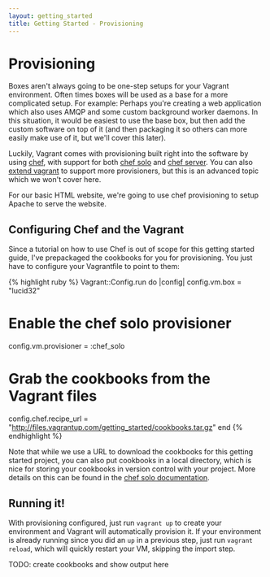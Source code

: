 ```yaml
---
layout: getting_started
title: Getting Started - Provisioning
---
```

# Provisioning

Boxes aren't always going to be one-step setups for your Vagrant environment.
Often times boxes will be used as a base for a more complicated setup. For
example: Perhaps you're creating a web application which also uses AMQP and
some custom background worker daemons. In this situation, it would be easiest
to use the base box, but then add the custom software on top of it (and then
packaging it so others can more easily make use of it, but we'll cover this
later).

Luckily, Vagrant comes with provisioning built right into the software by
using [chef](http://www.opscode.com/chef), with support for both [chef solo](http://wiki.opscode.com/display/chef/Chef+Solo)
and [chef server](http://wiki.opscode.com/display/chef/Chef+Server). You can
also [extend vagrant](/docs/provisioners/others.html) to support more provisioners, but this is an advanced topic
which we won't cover here.

For our basic HTML website, we're going to use chef provisioning to setup Apache
to serve the website.

## Configuring Chef and the Vagrant

Since a tutorial on how to use Chef is out of scope for this getting started
guide, I've prepackaged the cookbooks for you for provisioning. You just have
to configure your Vagrantfile to point to them:

{% highlight ruby %}
Vagrant::Config.run do |config|
  config.vm.box = "lucid32"

  # Enable the chef solo provisioner
  config.vm.provisioner = :chef_solo

  # Grab the cookbooks from the Vagrant files
  config.chef.recipe_url = "http://files.vagrantup.com/getting_started/cookbooks.tar.gz"
end
{% endhighlight %}

Note that while we use a URL to download the cookbooks for this getting
started project, you can also put cookbooks in a local directory, which is
nice for storing your cookbooks in version control with your project. More
details on this can be found in the [chef solo documentation](/docs/provisioners/chef_solo.html).

## Running it!

With provisioning configured, just run `vagrant up` to create your environment
and Vagrant will automatically provision it. If your environment is already
running since you did an `up` in a previous step, just run `vagrant reload`,
which will quickly restart your VM, skipping the import step.

TODO: create cookbooks and show output here
